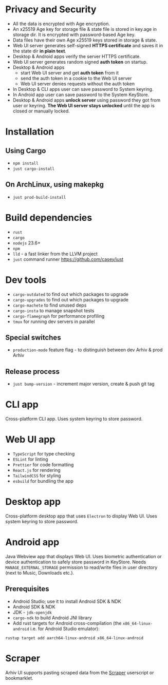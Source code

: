 # Privacy and Security
* All the data is encrypted with Age encryption.
* An x25519 Age key for storage file & state file is stored in key.age in storage dir. It is encrypted with password-based Age key.
* Data files have their own Age x25519 keys stored in storage & state.
* Web UI server generates self-signed **HTTPS certificate** and saves it in the state dir **in plain text**.
* Desktop & Android apps verify the server HTTPS certificate.
* Web UI server generates random signed **auth token** on startup.
* Desktop & Android apps
  * start Web UI server and get **auth token** from it
  * send the auth token in a cookie to the Web UI server
  * Web UI server denies requests without the auth token
* In Desktop & CLI apps user can save password to System keyring.
* In Android app user can save password to the System KeyStore.
* Desktop & Android apps **unlock server** using password they got from user or keyring. **The Web UI server stays unlocked** until the app is closed or manually locked.

# Installation

## Using Cargo
* `npm install`
* `just cargo-install`

## On ArchLinux, using makepkg
* `just prod-build-install`

# Build dependencies
* `rust`
* `cargo`
* `nodejs` 23.6+
* `npm`
* `lld` - a fast linker from the LLVM project
* `just` command runner https://github.com/casey/just

# Dev tools
* `cargo-outdated` to find out which packages to upgrade
* `cargo-upgrades` to find out which packages to upgrade
* `cargo-machete` to find unused deps
* `cargo-insta` to manage snapshot tests
* `cargo-flamegraph` for performance profiling
* `tmux` for running dev servers in parallel

## Special switches
* `production-mode` feature flag - to distinguish between dev Arhiv & prod Arhiv

## Release process
* `just bump-version` - increment major version, create & push git tag

# CLI app
Cross-platform CLI app. Uses system keyring to store password.

# Web UI app
* `TypeScript` for type checking
* `ESLint` for linting
* `Prettier` for code formatting
* `React.js` for rendering
* `TailwindCSS` for styling
* `esbuild` for bundling the app

# Desktop app
Cross-platform desktop app that uses `Electron` to display Web UI. Uses system keyring to store password.

# Android app
Java Webview app that displays Web UI. Uses biometric authentication or device authentication to safely store password in KeyStore.
Needs `MANAGE_EXTERNAL_STORAGE` permission to read/write files in user directory (next to Music, Downloads etc.).

## Prerequisites
* Android Studio; use it to install Android SDK & NDK
* Android SDK & NDK
* JDK - `jdk-openjdk`
* `cargo-ndk` to build Android JNI library
* Add rust targets for Android cross-compilation (the `x86_64-linux-android` i.e. for Android Studio emulator):
```
rustup target add aarch64-linux-android x86_64-linux-android
```

# Scraper
Arhiv UI supports pasting scraped data from the [Scraper](https://github.com/mbme/scraper) userscript or bookmarklet.